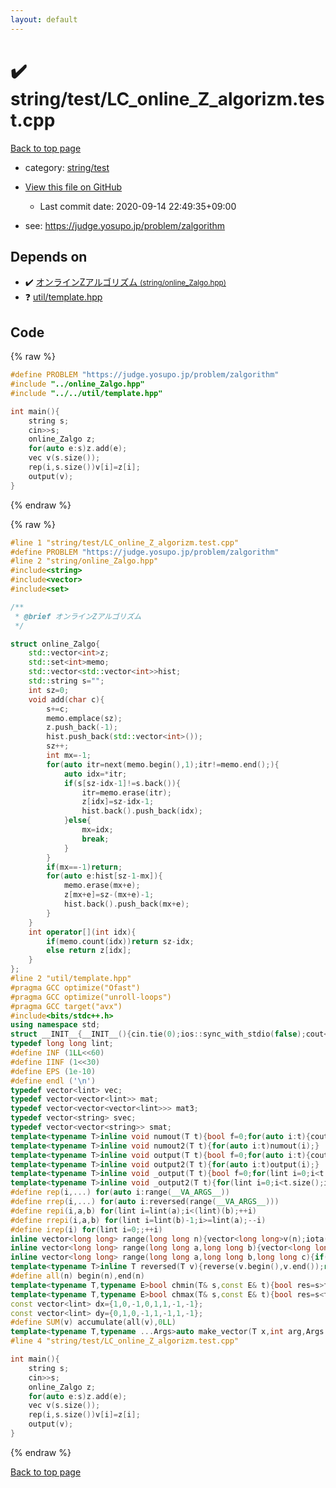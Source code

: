 ```yaml
---
layout: default
---
```


<!-- mathjax config similar to math.stackexchange -->
<script type="text/javascript" async
  src="https://cdnjs.cloudflare.com/ajax/libs/mathjax/2.7.5/MathJax.js?config=TeX-MML-AM_CHTML">
</script>
<script type="text/x-mathjax-config">
  MathJax.Hub.Config({
    TeX: { equationNumbers: { autoNumber: "AMS" }},
    tex2jax: {
      inlineMath: [ ['$','$'] ],
      processEscapes: true
    },
    "HTML-CSS": { matchFontHeight: false },
    displayAlign: "left",
    displayIndent: "2em"
  });
</script>

<script type="text/javascript" src="https://cdnjs.cloudflare.com/ajax/libs/jquery/3.4.1/jquery.min.js"></script>
<script src="https://cdn.jsdelivr.net/npm/jquery-balloon-js@1.1.2/jquery.balloon.min.js" integrity="sha256-ZEYs9VrgAeNuPvs15E39OsyOJaIkXEEt10fzxJ20+2I=" crossorigin="anonymous"></script>
<script type="text/javascript" src="../../../assets/js/copy-button.js"></script>
<link rel="stylesheet" href="../../../assets/css/copy-button.css" />


# :heavy_check_mark: string/test/LC_online_Z_algorizm.test.cpp

<a href="../../../index.html">Back to top page</a>

* category: <a href="../../../index.html#1a7427d145086499c399a0f95224a581">string/test</a>
* <a href="{{ site.github.repository_url }}/blob/master/string/test/LC_online_Z_algorizm.test.cpp">View this file on GitHub</a>
    - Last commit date: 2020-09-14 22:49:35+09:00


* see: <a href="https://judge.yosupo.jp/problem/zalgorithm">https://judge.yosupo.jp/problem/zalgorithm</a>


## Depends on

* :heavy_check_mark: <a href="../../../library/string/online_Zalgo.hpp.html">オンラインZアルゴリズム <small>(string/online_Zalgo.hpp)</small></a>
* :question: <a href="../../../library/util/template.hpp.html">util/template.hpp</a>


## Code

<a id="unbundled"></a>
{% raw %}
```cpp
#define PROBLEM "https://judge.yosupo.jp/problem/zalgorithm"
#include "../online_Zalgo.hpp"
#include "../../util/template.hpp"

int main(){
    string s;
    cin>>s;
    online_Zalgo z;
    for(auto e:s)z.add(e);
    vec v(s.size());
    rep(i,s.size())v[i]=z[i];
    output(v);
}
```
{% endraw %}

<a id="bundled"></a>
{% raw %}
```cpp
#line 1 "string/test/LC_online_Z_algorizm.test.cpp"
#define PROBLEM "https://judge.yosupo.jp/problem/zalgorithm"
#line 2 "string/online_Zalgo.hpp"
#include<string>
#include<vector>
#include<set>

/**
 * @brief オンラインZアルゴリズム
 */

struct online_Zalgo{
    std::vector<int>z;
    std::set<int>memo;
    std::vector<std::vector<int>>hist;
    std::string s="";
    int sz=0;
    void add(char c){
        s+=c;
        memo.emplace(sz);
        z.push_back(-1);
        hist.push_back(std::vector<int>());
        sz++;
        int mx=-1;
        for(auto itr=next(memo.begin(),1);itr!=memo.end();){
            auto idx=*itr;
            if(s[sz-idx-1]!=s.back()){
                itr=memo.erase(itr);
                z[idx]=sz-idx-1;
                hist.back().push_back(idx);
            }else{
                mx=idx;
                break;
            }
        }
        if(mx==-1)return;
        for(auto e:hist[sz-1-mx]){
            memo.erase(mx+e);
            z[mx+e]=sz-(mx+e)-1;
            hist.back().push_back(mx+e);
        }
    }
    int operator[](int idx){
        if(memo.count(idx))return sz-idx;
        else return z[idx];
    }
};
#line 2 "util/template.hpp"
#pragma GCC optimize("Ofast")
#pragma GCC optimize("unroll-loops")
#pragma GCC target("avx")
#include<bits/stdc++.h>
using namespace std;
struct __INIT__{__INIT__(){cin.tie(0);ios::sync_with_stdio(false);cout<<fixed<<setprecision(15);}}__INIT__;
typedef long long lint;
#define INF (1LL<<60)
#define IINF (1<<30)
#define EPS (1e-10)
#define endl ('\n')
typedef vector<lint> vec;
typedef vector<vector<lint>> mat;
typedef vector<vector<vector<lint>>> mat3;
typedef vector<string> svec;
typedef vector<vector<string>> smat;
template<typename T>inline void numout(T t){bool f=0;for(auto i:t){cout<<(f?" ":"")<<i<INF/2?i:"INF";f=1;}cout<<endl;}
template<typename T>inline void numout2(T t){for(auto i:t)numout(i);}
template<typename T>inline void output(T t){bool f=0;for(auto i:t){cout<<(f?" ":"")<<i;f=1;}cout<<endl;}
template<typename T>inline void output2(T t){for(auto i:t)output(i);}
template<typename T>inline void _output(T t){bool f=0;for(lint i=0;i<t.size();i++){cout<<f?"":" "<<t[i];f=1;}cout<<endl;}
template<typename T>inline void _output2(T t){for(lint i=0;i<t.size();i++)output(t[i]);}
#define rep(i,...) for(auto i:range(__VA_ARGS__)) 
#define rrep(i,...) for(auto i:reversed(range(__VA_ARGS__)))
#define repi(i,a,b) for(lint i=lint(a);i<(lint)(b);++i)
#define rrepi(i,a,b) for(lint i=lint(b)-1;i>=lint(a);--i)
#define irep(i) for(lint i=0;;++i)
inline vector<long long> range(long long n){vector<long long>v(n);iota(v.begin(),v.end(),0LL);return v;}
inline vector<long long> range(long long a,long long b){vector<long long>v(b-a);iota(v.begin(),v.end(),a);return v;}
inline vector<long long> range(long long a,long long b,long long c){if((b-a+c-1)/c<=0)return vector<long long>();vector<long long>v((b-a+c-1)/c);for(int i=0;i<(int)v.size();++i)v[i]=i?v[i-1]+c:a;return v;}
template<typename T>inline T reversed(T v){reverse(v.begin(),v.end());return v;}
#define all(n) begin(n),end(n)
template<typename T,typename E>bool chmin(T& s,const E& t){bool res=s>t;s=min<T>(s,t);return res;}
template<typename T,typename E>bool chmax(T& s,const E& t){bool res=s<t;s=max<T>(s,t);return res;}
const vector<lint> dx={1,0,-1,0,1,1,-1,-1};
const vector<lint> dy={0,1,0,-1,1,-1,1,-1};
#define SUM(v) accumulate(all(v),0LL)
template<typename T,typename ...Args>auto make_vector(T x,int arg,Args ...args){if constexpr(sizeof...(args)==0)return vector<T>(arg,x);else return vector(arg,make_vector<T>(x,args...));}
#line 4 "string/test/LC_online_Z_algorizm.test.cpp"

int main(){
    string s;
    cin>>s;
    online_Zalgo z;
    for(auto e:s)z.add(e);
    vec v(s.size());
    rep(i,s.size())v[i]=z[i];
    output(v);
}

```
{% endraw %}

<a href="../../../index.html">Back to top page</a>

